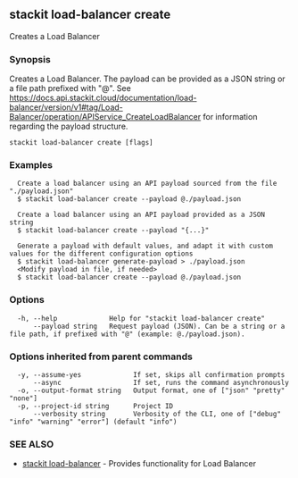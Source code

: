 ## stackit load-balancer create

Creates a Load Balancer

### Synopsis

Creates a Load Balancer.
The payload can be provided as a JSON string or a file path prefixed with "@".
See https://docs.api.stackit.cloud/documentation/load-balancer/version/v1#tag/Load-Balancer/operation/APIService_CreateLoadBalancer for information regarding the payload structure.

```
stackit load-balancer create [flags]
```

### Examples

```
  Create a load balancer using an API payload sourced from the file "./payload.json"
  $ stackit load-balancer create --payload @./payload.json

  Create a load balancer using an API payload provided as a JSON string
  $ stackit load-balancer create --payload "{...}"

  Generate a payload with default values, and adapt it with custom values for the different configuration options
  $ stackit load-balancer generate-payload > ./payload.json
  <Modify payload in file, if needed>
  $ stackit load-balancer create --payload @./payload.json
```

### Options

```
  -h, --help             Help for "stackit load-balancer create"
      --payload string   Request payload (JSON). Can be a string or a file path, if prefixed with "@" (example: @./payload.json).
```

### Options inherited from parent commands

```
  -y, --assume-yes             If set, skips all confirmation prompts
      --async                  If set, runs the command asynchronously
  -o, --output-format string   Output format, one of ["json" "pretty" "none"]
  -p, --project-id string      Project ID
      --verbosity string       Verbosity of the CLI, one of ["debug" "info" "warning" "error"] (default "info")
```

### SEE ALSO

* [stackit load-balancer](./stackit_load-balancer.md)	 - Provides functionality for Load Balancer

